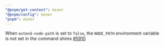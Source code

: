 ```yaml
---
"@pnpm/get-context": minor
"@pnpm/config": minor
"pnpm": minor
---
```


When `extend-node-path` is set to `false`, the `NODE_PATH` environment variable is not set in the command shims [#5910](https://github.com/pnpm/pnpm/pull/5910)
